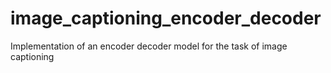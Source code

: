 # image_captioning_encoder_decoder
Implementation of an encoder decoder model for the task of image captioning 
